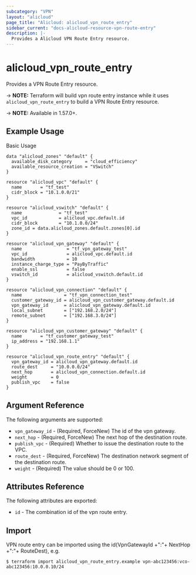 ```yaml
---
subcategory: "VPN"
layout: "alicloud"
page_title: "Alicloud: alicloud_vpn_route_entry"
sidebar_current: "docs-alicloud-resource-vpn-route-entry"
description: |-
  Provides a Alicloud VPN Route Entry resource.
---
```


# alicloud\_vpn_route_entry

Provides a VPN Route Entry resource.

-> **NOTE:** Terraform will build vpn route entry instance while it uses `alicloud_vpn_route_entry` to build a VPN Route Entry resource.

-> **NOTE:** Available in 1.57.0+.

## Example Usage

Basic Usage

```
data "alicloud_zones" "default" {
  available_disk_category     = "cloud_efficiency"
  available_resource_creation = "VSwitch"
}

resource "alicloud_vpc" "default" {
  name       = "tf_test"
  cidr_block = "10.1.0.0/21"
}

resource "alicloud_vswitch" "default" {
  name              = "tf_test"
  vpc_id            = alicloud_vpc.default.id
  cidr_block        = "10.1.0.0/24"
  zone_id = data.alicloud_zones.default.zones[0].id
}

resource "alicloud_vpn_gateway" "default" {
  name                 = "tf_vpn_gateway_test"
  vpc_id               = alicloud_vpc.default.id
  bandwidth            = 10
  instance_charge_type = "PayByTraffic"
  enable_ssl           = false
  vswitch_id           = alicloud_vswitch.default.id
}

resource "alicloud_vpn_connection" "default" {
  name                = "tf_vpn_connection_test"
  customer_gateway_id = alicloud_vpn_customer_gateway.default.id
  vpn_gateway_id      = alicloud_vpn_gateway.default.id
  local_subnet        = ["192.168.2.0/24"]
  remote_subnet       = ["192.168.3.0/24"]
}

resource "alicloud_vpn_customer_gateway" "default" {
  name       = "tf_customer_gateway_test"
  ip_address = "192.168.1.1"
}

resource "alicloud_vpn_route_entry" "default" {
  vpn_gateway_id = alicloud_vpn_gateway.default.id
  route_dest     = "10.0.0.0/24"
  next_hop       = alicloud_vpn_connection.default.id
  weight         = 0
  publish_vpc    = false
}
```
## Argument Reference

The following arguments are supported:

* `vpn_gateway_id` - (Required, ForceNew) The id of the vpn gateway.
* `next_hop` - (Required, ForceNew) The next hop of the destination route.
* `publish_vpc` - (Required) Whether to issue the destination route to the VPC.
* `route_dest` - (Required, ForceNew) The destination network segment of the destination route.
* `weight` - (Required) The value should be 0 or 100.

## Attributes Reference

The following attributes are exported:

* `id` - The combination id of the vpn route entry.

## Import

VPN route entry can be imported using the id(VpnGatewayId +":"+ NextHop +":"+ RouteDest), e.g.

```
$ terraform import alicloud_vpn_route_entry.example vpn-abc123456:vco-abc123456:10.0.0.10/24
```
